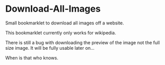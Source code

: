 # Download-All-Images

Small bookmarklet to download all images off a website. 

This bookmarklet currently only works for wikipedia.


There is still a bug with downloading the preview of the image not the full size image. It will be fully usable later on... 

When is that who knows.
